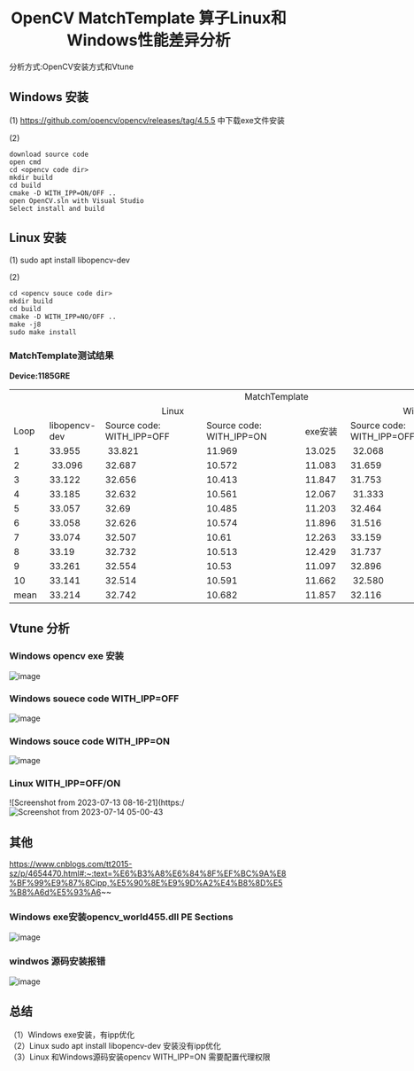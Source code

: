 # <center> OpenCV MatchTemplate 算子Linux和Windows性能差异分析
分析方式:OpenCV安装方式和Vtune

## Windows 安装
(1) https://github.com/opencv/opencv/releases/tag/4.5.5 中下载exe文件安装

(2)
```
download source code
open cmd
cd <opencv code dir>
mkdir build
cd build
cmake -D WITH_IPP=ON/OFF ..
open OpenCV.sln with Visual Studio 
Select install and build
```
## Linux 安装
(1) sudo apt install libopencv-dev

(2)
```
cd <opencv souce code dir>
mkdir build
cd build
cmake -D WITH_IPP=NO/OFF ..
make -j8
sudo make install
```
### MatchTemplate测试结果
**Device:1185GRE**
<body link="#0563C1" vlink="#954F72">

<table border=0 cellpadding=0 cellspacing=0 width=966 style='border-collapse:
 collapse;table-layout:fixed;width:725pt'>
 <col width=64 style='width:48pt'>
 <col width=97 style='mso-width-source:userset;mso-width-alt:3547;width:73pt'>
 <col width=184 style='mso-width-source:userset;mso-width-alt:6729;width:138pt'>
 <col width=180 style='mso-width-source:userset;mso-width-alt:6582;width:135pt'>
 <col width=81 style='mso-width-source:userset;mso-width-alt:2962;width:61pt'>
 <col width=180 span=2 style='mso-width-source:userset;mso-width-alt:6582;
 width:135pt'>
 <tr height=20 style='height:15.0pt'>
  <td colspan=7 height=20 class=xl76 width=966  align= 'center' style='height:15.0pt;width:725pt'>MatchTemplate</td>
 </tr>
 <tr height=20 style='height:15.0pt'>
  <td height=20 class=xl68 style='height:15.0pt;border-top:none'>&nbsp;</td>
  <td colspan=3 class=xl76 align= 'center' style='border-left:none'>Linux</td>
  <td colspan=3 class=xl76 align= 'center' style='border-left:none'>Windows</td>
 </tr>
 <tr height=20 style='height:15.0pt'>
  <td height=20 class=xl68 style='height:15.0pt;border-top:none'>Loop</td>
  <td class=xl72 style='border-top:none;border-left:none'>libopencv-dev</td>
  <td class=xl68 style='border-top:none;border-left:none'>Source code:
  WITH_IPP=OFF</td>
  <td class=xl68 style='border-top:none;border-left:none'>Source code:
  WITH_IPP=ON</td>
  <td class=xl72 style='border-top:none;border-left:none'>exe&#23433;&#35013;</td>
  <td class=xl68 style='border-top:none;border-left:none'>Source code:
  WITH_IPP=OFF</td>
  <td class=xl68 style='border-top:none;border-left:none'>Source code:
  WITH_IPP=ON</td>
 </tr>
 <tr height=23 style='height:17.25pt'>
  <td height=23 class=xl70 style='height:17.25pt;border-top:none'>1</td>
  <td class=xl69 style='border-top:none;border-left:none'>33.955</td>
  <td class=xl69 style='border-top:none;border-left:none'><span
  style='font-variant-ligatures: normal;font-variant-caps: normal;orphans: 2;
  text-align:start;widows: 2;-webkit-text-stroke-width: 0px;text-decoration-thickness: initial;
  text-decoration-style: initial;text-decoration-color: initial'>&nbsp;33.821&nbsp;</span></td>
  <td class=xl69 style='border-top:none;border-left:none'>11.969&nbsp;</td>
  <td class=xl71 style='border-top:none;border-left:none'>13.025</td>
  <td class=xl69 style='border-top:none;border-left:none'>&nbsp;32.068&nbsp;</td>
  <td class=xl69 style='border-top:none;border-left:none'>12.727</td>
 </tr>
 <tr height=23 style='height:17.25pt'>
  <td height=23 class=xl70 style='height:17.25pt;border-top:none'>2</td>
  <td class=xl69 style='border-top:none;border-left:none'>&nbsp;33.096</td>
  <td class=xl69 style='border-top:none;border-left:none'><span
  style='font-variant-ligatures: normal;font-variant-caps: normal;orphans: 2;
  text-align:start;widows: 2;-webkit-text-stroke-width: 0px;text-decoration-thickness: initial;
  text-decoration-style: initial;text-decoration-color: initial'>32.687&nbsp;</span></td>
  <td class=xl69 style='border-top:none;border-left:none'>10.572</td>
  <td class=xl69 style='border-top:none;border-left:none'>11.083</td>
  <td class=xl69 style='border-top:none;border-left:none'>31.659</td>
  <td class=xl69 style='border-top:none;border-left:none'>11.319</td>
 </tr>
 <tr height=23 style='height:17.25pt'>
  <td height=23 class=xl70 style='height:17.25pt;border-top:none'>3</td>
  <td class=xl69 style='border-top:none;border-left:none'>33.122</td>
  <td class=xl69 style='border-top:none;border-left:none'><span
  style='font-variant-ligatures: normal;font-variant-caps: normal;orphans: 2;
  text-align:start;widows: 2;-webkit-text-stroke-width: 0px;text-decoration-thickness: initial;
  text-decoration-style: initial;text-decoration-color: initial'>32.656</span></td>
  <td class=xl69 style='border-top:none;border-left:none'>10.413</td>
  <td class=xl69 style='border-top:none;border-left:none'>11.847</td>
  <td class=xl69 style='border-top:none;border-left:none'>31.753</td>
  <td class=xl69 style='border-top:none;border-left:none'>11.297</td>
 </tr>
 <tr height=23 style='height:17.25pt'>
  <td height=23 class=xl70 style='height:17.25pt;border-top:none'>4</td>
  <td class=xl69 style='border-top:none;border-left:none'>33.185</td>
  <td class=xl69 style='border-top:none;border-left:none'><span
  style='font-variant-ligatures: normal;font-variant-caps: normal;orphans: 2;
  text-align:start;widows: 2;-webkit-text-stroke-width: 0px;text-decoration-thickness: initial;
  text-decoration-style: initial;text-decoration-color: initial'>32.632</span></td>
  <td class=xl69 style='border-top:none;border-left:none'>10.561</td>
  <td class=xl69 style='border-top:none;border-left:none'>12.067&nbsp;</td>
  <td class=xl69 style='border-top:none;border-left:none'>&nbsp;31.333</td>
  <td class=xl69 style='border-top:none;border-left:none'>11.595</td>
 </tr>
 <tr height=23 style='height:17.25pt'>
  <td height=23 class=xl70 style='height:17.25pt;border-top:none'>5</td>
  <td class=xl69 style='border-top:none;border-left:none'>33.057</td>
  <td class=xl69 style='border-top:none;border-left:none'><span
  style='font-variant-ligatures: normal;font-variant-caps: normal;orphans: 2;
  text-align:start;widows: 2;-webkit-text-stroke-width: 0px;text-decoration-thickness: initial;
  text-decoration-style: initial;text-decoration-color: initial'>32.69</span></td>
  <td class=xl69 style='border-top:none;border-left:none'>10.485</td>
  <td class=xl69 style='border-top:none;border-left:none'>11.203</td>
  <td class=xl69 style='border-top:none;border-left:none'>32.464</td>
  <td class=xl69 style='border-top:none;border-left:none'>11.239</td>
 </tr>
 <tr height=23 style='height:17.25pt'>
  <td height=23 class=xl70 style='height:17.25pt;border-top:none'>6</td>
  <td class=xl69 style='border-top:none;border-left:none'>33.058</td>
  <td class=xl69 style='border-top:none;border-left:none'><span
  style='font-variant-ligatures: normal;font-variant-caps: normal;orphans: 2;
  text-align:start;widows: 2;-webkit-text-stroke-width: 0px;text-decoration-thickness: initial;
  text-decoration-style: initial;text-decoration-color: initial'>32.626</span></td>
  <td class=xl69 style='border-top:none;border-left:none'>10.574</td>
  <td class=xl69 style='border-top:none;border-left:none'>11.896&nbsp;</td>
  <td class=xl69 style='border-top:none;border-left:none'>31.516</td>
  <td class=xl69 style='border-top:none;border-left:none'>12.118</td>
 </tr>
 <tr height=23 style='height:17.25pt'>
  <td height=23 class=xl70 style='height:17.25pt;border-top:none'>7</td>
  <td class=xl69 style='border-top:none;border-left:none'>33.074</td>
  <td class=xl69 style='border-top:none;border-left:none'><span
  style='font-variant-ligatures: normal;font-variant-caps: normal;orphans: 2;
  text-align:start;widows: 2;-webkit-text-stroke-width: 0px;text-decoration-thickness: initial;
  text-decoration-style: initial;text-decoration-color: initial'>32.507</span></td>
  <td class=xl69 style='border-top:none;border-left:none'>10.61</td>
  <td class=xl69 style='border-top:none;border-left:none'>12.263</td>
  <td class=xl69 style='border-top:none;border-left:none'>33.159</td>
  <td class=xl69 style='border-top:none;border-left:none'>11.787&nbsp;</td>
 </tr>
 <tr height=23 style='height:17.25pt'>
  <td height=23 class=xl70 style='height:17.25pt;border-top:none'>8</td>
  <td class=xl69 style='border-top:none;border-left:none'>33.19</td>
  <td class=xl69 style='border-top:none;border-left:none'><span
  style='font-variant-ligatures: normal;font-variant-caps: normal;orphans: 2;
  text-align:start;widows: 2;-webkit-text-stroke-width: 0px;text-decoration-thickness: initial;
  text-decoration-style: initial;text-decoration-color: initial'>32.732</span></td>
  <td class=xl69 style='border-top:none;border-left:none'>10.513&nbsp;</td>
  <td class=xl69 style='border-top:none;border-left:none'>12.429</td>
  <td class=xl69 style='border-top:none;border-left:none'>31.737</td>
  <td class=xl69 style='border-top:none;border-left:none'>11.843</td>
 </tr>
 <tr height=23 style='height:17.25pt'>
  <td height=23 class=xl70 style='height:17.25pt;border-top:none'>9</td>
  <td class=xl69 style='border-top:none;border-left:none'>33.261</td>
  <td class=xl69 style='border-top:none;border-left:none'><span
  style='font-variant-ligatures: normal;font-variant-caps: normal;orphans: 2;
  text-align:start;widows: 2;-webkit-text-stroke-width: 0px;text-decoration-thickness: initial;
  text-decoration-style: initial;text-decoration-color: initial'>32.554</span></td>
  <td class=xl69 style='border-top:none;border-left:none'>10.53</td>
  <td class=xl69 style='border-top:none;border-left:none'>11.097</td>
  <td class=xl69 style='border-top:none;border-left:none'>32.896&nbsp;</td>
  <td class=xl69 style='border-top:none;border-left:none'>11.408</td>
 </tr>
 <tr height=23 style='height:17.25pt'>
  <td height=23 class=xl70 style='height:17.25pt;border-top:none'>10</td>
  <td class=xl69 style='border-top:none;border-left:none'>33.141</td>
  <td class=xl69 style='border-top:none;border-left:none'><span
  style='font-variant-ligatures: normal;font-variant-caps: normal;orphans: 2;
  text-align:start;widows: 2;-webkit-text-stroke-width: 0px;text-decoration-thickness: initial;
  text-decoration-style: initial;text-decoration-color: initial'>32.514</span></td>
  <td class=xl69 style='border-top:none;border-left:none'>10.591</td>
  <td class=xl69 style='border-top:none;border-left:none'>11.662</td>
  <td class=xl69 style='border-top:none;border-left:none'>&nbsp;32.580&nbsp;</td>
  <td class=xl69 style='border-top:none;border-left:none'>12.206</td>
 </tr>
 <tr height=23 style='height:17.25pt'>
  <td height=23 class=xl68 style='height:17.25pt;border-top:none'>mean</td>
  <td class=xl69 style='border-top:none;border-left:none'>33.214</td>
  <td class=xl69 style='border-top:none;border-left:none'><span
  style='font-variant-ligatures: normal;font-variant-caps: normal;orphans: 2;
  text-align:start;widows: 2;-webkit-text-stroke-width: 0px;text-decoration-thickness: initial;
  text-decoration-style: initial;text-decoration-color: initial'>32.742</span></td>
  <td class=xl69 style='border-top:none;border-left:none'>10.682</td>
  <td class=xl69 style='border-top:none;border-left:none'>11.857</td>
  <td class=xl69 style='border-top:none;border-left:none'>32.116</td>
  <td class=xl69 style='border-top:none;border-left:none'>11.754</td>
 </tr>
 <![if supportMisalignedColumns]>
 <tr height=0 style='display:none'>
  <td width=64 style='width:48pt'></td>
  <td width=97 style='width:73pt'></td>
  <td width=184 style='width:138pt'></td>
  <td width=180 style='width:135pt'></td>
  <td width=81 style='width:61pt'></td>
  <td width=180 style='width:135pt'></td>
  <td width=180 style='width:135pt'></td>
 </tr>
 <![endif]>
</table>

</body>

## Vtune 分析
### Windows opencv exe 安装 

![image](https://github.com/zhupailiangx/Works/assets/120553507/f8e7857d-4658-473b-984b-9bfc5caf9edd)

### Windows souece code WITH_IPP=OFF

![image](https://github.com/zhupailiangx/Works/assets/120553507/d94cfefe-7c90-4b49-b738-034cab94b260)

### Windows souce code WITH_IPP=ON


![image](https://github.com/zhupailiangx/Works/assets/120553507/559be1b3-65bc-425a-9f0c-cb03aa8bb995)

### Linux WITH_IPP=OFF/ON
![Screenshot from 2023-07-13 08-16-21](https:/![Screenshot from 2023-07-14 05-00-43](https://github.com/zhupailiangx/Works/assets/120553507/063a9f7f-2aa7-4b1a-9243-38a7f4e4d3b4)
## 其他

https://www.cnblogs.com/tt2015-sz/p/4654470.html#:~:text=%E6%B3%A8%E6%84%8F%EF%BC%9A%E8%BF%99%E9%87%8Cipp,%E5%90%8E%E9%9D%A2%E4%B8%8D%E5%B8%A6d%E5%93%A6~~

### Windows exe安装opencv_world455.dll PE Sections

![image](https://github.com/zhupailiangx/Works/assets/120553507/1529d029-4a8f-4c05-9c49-da1054a4efeb)

### windwos 源码安装报错
![image](https://github.com/zhupailiangx/Works/assets/120553507/827c75c1-c88f-4949-9dc5-e9971e9c7bbe)


## 总结
（1）Windows exe安装，有ipp优化 <br>
（2）Linux sudo apt install libopencv-dev 安装没有ipp优化 <br>
（3）Linux 和Windows源码安装opencv WITH_IPP=ON 需要配置代理权限
